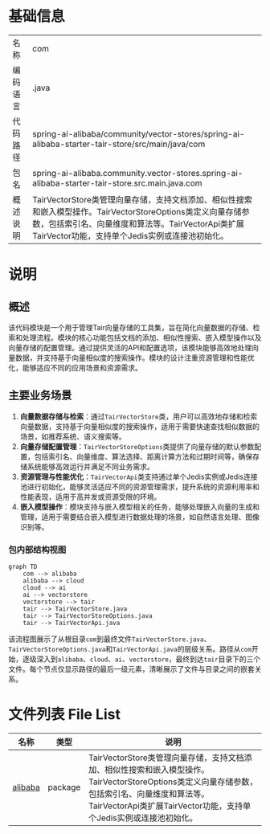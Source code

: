# 基础信息

|      |      |
|------|------|
| 名称 | com |
| 编码语言 | .java |
| 代码路径 | spring-ai-alibaba/community/vector-stores/spring-ai-alibaba-starter-tair-store/src/main/java/com |
| 包名 | spring-ai-alibaba.community.vector-stores.spring-ai-alibaba-starter-tair-store.src.main.java.com |
| 概述说明 | TairVectorStore类管理向量存储，支持文档添加、相似性搜索和嵌入模型操作。TairVectorStoreOptions类定义向量存储参数，包括索引名、向量维度和算法等。TairVectorApi类扩展TairVector功能，支持单个Jedis实例或连接池初始化。 |

# 说明

## 概述
该代码模块是一个用于管理Tair向量存储的工具集，旨在简化向量数据的存储、检索和处理流程。模块的核心功能包括文档的添加、相似性搜索、嵌入模型操作以及向量存储的配置管理。通过提供灵活的API和配置选项，该模块能够高效地处理向量数据，并支持基于向量相似度的搜索操作。模块的设计注重资源管理和性能优化，能够适应不同的应用场景和资源需求。

## 主要业务场景
1. **向量数据存储与检索**：通过`TairVectorStore`类，用户可以高效地存储和检索向量数据，支持基于向量相似度的搜索操作，适用于需要快速查找相似数据的场景，如推荐系统、语义搜索等。
2. **向量存储配置管理**：`TairVectorStoreOptions`类提供了向量存储的默认参数配置，包括索引名、向量维度、算法选择、距离计算方法和过期时间等，确保存储系统能够高效运行并满足不同业务需求。
3. **资源管理与性能优化**：`TairVectorApi`类支持通过单个Jedis实例或Jedis连接池进行初始化，能够灵活适应不同的资源管理需求，提升系统的资源利用率和性能表现，适用于高并发或资源受限的环境。
4. **嵌入模型操作**：模块支持与嵌入模型相关的任务，能够处理嵌入向量的生成和管理，适用于需要结合嵌入模型进行数据处理的场景，如自然语言处理、图像识别等。


### 包内部结构视图

```mermaid
graph TD
    com --> alibaba
    alibaba --> cloud
    cloud --> ai
    ai --> vectorstore
    vectorstore --> tair
    tair --> TairVectorStore.java
    tair --> TairVectorStoreOptions.java
    tair --> TairVectorApi.java
```

该流程图展示了从根目录`com`到最终文件`TairVectorStore.java`、`TairVectorStoreOptions.java`和`TairVectorApi.java`的层级关系。路径从`com`开始，逐级深入到`alibaba`、`cloud`、`ai`、`vectorstore`，最终到达`tair`目录下的三个文件。每个节点仅显示路径的最后一级元素，清晰展示了文件与目录之间的嵌套关系。

# 文件列表 File List

| 名称   | 类型  | 说明 |
|-------|------|-------------|
| [alibaba](alibaba/_module.md) | package | TairVectorStore类管理向量存储，支持文档添加、相似性搜索和嵌入模型操作。TairVectorStoreOptions类定义向量存储参数，包括索引名、向量维度和算法等。TairVectorApi类扩展TairVector功能，支持单个Jedis实例或连接池初始化。 |


